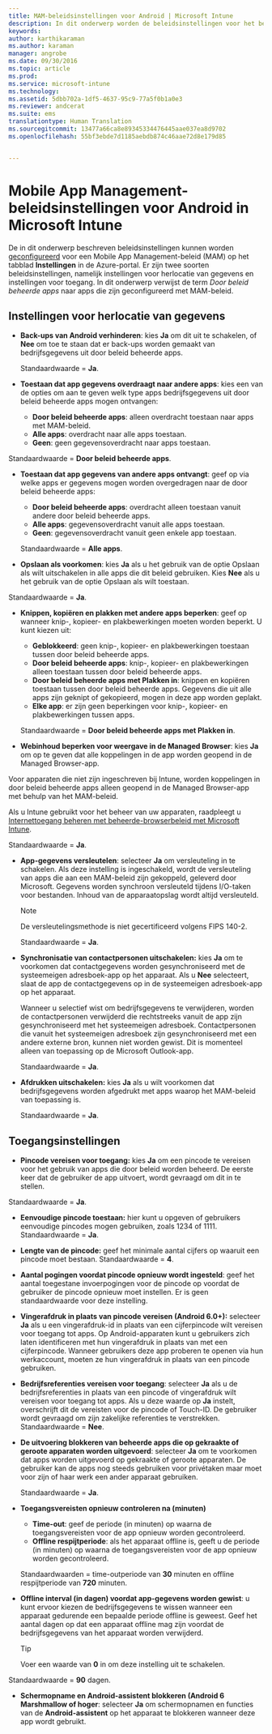 ```yaml
---
title: MAM-beleidsinstellingen voor Android | Microsoft Intune
description: In dit onderwerp worden de beleidsinstellingen voor het beheren van mobiele apps voor Adroid-apparaten beschreven.
keywords: 
author: karthikaraman
ms.author: karaman
manager: angrobe
ms.date: 09/30/2016
ms.topic: article
ms.prod: 
ms.service: microsoft-intune
ms.technology: 
ms.assetid: 5dbb702a-1df5-4637-95c9-77a5f0b1a0e3
ms.reviewer: andcerat
ms.suite: ems
translationtype: Human Translation
ms.sourcegitcommit: 13477a66ca8e89345334476445aae037ea8d9702
ms.openlocfilehash: 55bf3ebde7d1185aebdb874c46aae72d8e179d85


---
```


# <a name="android-mobile-app-management-policy-settings-in-microsoft-intune"></a>Mobile App Management-beleidsinstellingen voor Android in Microsoft Intune
De in dit onderwerp beschreven beleidsinstellingen kunnen worden [geconfigureerd](create-and-deploy-mobile-app-management-policies-with-microsoft-intune.md) voor een Mobile App Management-beleid (MAM) op het tabblad **Instellingen** in de Azure-portal.
Er zijn twee soorten beleidsinstellingen, namelijk instellingen voor herlocatie van gegevens en instellingen voor toegang. In dit onderwerp verwijst de term *Door beleid beheerde apps* naar apps die zijn geconfigureerd met MAM-beleid.

##  <a name="data-relocation-settings"></a>Instellingen voor herlocatie van gegevens

- **Back-ups van Android verhinderen**: kies **Ja** om dit uit te schakelen, of **Nee** om toe te staan dat er back-ups worden gemaakt van bedrijfsgegevens uit door beleid beheerde apps.

  Standaardwaarde = **Ja**.
- **Toestaan dat app gegevens overdraagt naar andere apps**: kies een van de opties om aan te geven welk type apps bedrijfsgegevens uit door beleid beheerde apps mogen ontvangen:
  -   **Door beleid beheerde apps**: alleen overdracht toestaan naar apps met MAM-beleid.
  -   **Alle apps**: overdracht naar alle apps toestaan.
  -   **Geen**: geen gegevensoverdracht naar apps toestaan.

 Standaardwaarde = **Door beleid beheerde apps**.
- **Toestaan dat app gegevens van andere apps ontvangt**: geef op via welke apps er gegevens mogen worden overgedragen naar de door beleid beheerde apps:
  -   **Door beleid beheerde apps**: overdracht alleen toestaan vanuit andere door beleid beheerde apps.
  -   **Alle apps**: gegevensoverdracht vanuit alle apps toestaan.
  -   **Geen**: gegevensoverdracht vanuit geen enkele app toestaan.

  Standaardwaarde = **Alle apps**.

-   **Opslaan als voorkomen**: kies **Ja** als u het gebruik van de optie Opslaan als wilt uitschakelen in alle apps die dit beleid gebruiken. Kies **Nee** als u het gebruik van de optie Opslaan als wilt toestaan.

  Standaardwaarde = **Ja**.
- **Knippen, kopiëren en plakken met andere apps beperken**: geef op wanneer knip-, kopieer- en plakbewerkingen moeten worden beperkt. U kunt kiezen uit:
  -   **Geblokkeerd**: geen knip-, kopieer- en plakbewerkingen toestaan tussen door beleid beheerde apps.
  -   **Door beleid beheerde apps**: knip-, kopieer- en plakbewerkingen alleen toestaan tussen door beleid beheerde apps.
  -   **Door beleid beheerde apps met Plakken in**: knippen en kopiëren toestaan tussen door beleid beheerde apps. Gegevens die uit alle apps zijn geknipt of gekopieerd, mogen in deze app worden geplakt.
  -   **Elke app**: er zijn geen beperkingen voor knip-, kopieer- en plakbewerkingen tussen apps.

  Standaardwaarde = **Door beleid beheerde apps met Plakken in**.
-   **Webinhoud beperken voor weergave in de Managed Browser**: kies **Ja** om op te geven dat alle koppelingen in de app worden geopend in de Managed Browser-app.

  Voor apparaten die niet zijn ingeschreven bij Intune, worden koppelingen in door beleid beheerde apps alleen geopend in de Managed Browser-app met behulp van het MAM-beleid.

  Als u Intune gebruikt voor het beheer van uw apparaten, raadpleegt u [Internettoegang beheren met beheerde-browserbeleid met Microsoft Intune](manage-internet-access-using-managed-browser-policies.md).

  Standaardwaarde = **Ja**.
- **App-gegevens versleutelen**: selecteer **Ja** om versleuteling in te schakelen. Als deze instelling is ingeschakeld, wordt de versleuteling van apps die aan een MAM-beleid zijn gekoppeld, geleverd door Microsoft. Gegevens worden synchroon versleuteld tijdens I/O-taken voor bestanden. Inhoud van de apparaatopslag wordt altijd versleuteld.
  >[!NOTE]
  >De versleutelingsmethode is niet gecertificeerd volgens FIPS 140-2.

  Standaardwaarde = **Ja**.

- **Synchronisatie van contactpersonen uitschakelen:** kies **Ja** om te voorkomen dat contactgegevens worden gesynchroniseerd met de systeemeigen adresboek-app op het apparaat. Als u **Nee** selecteert, slaat de app de contactgegevens op in de systeemeigen adresboek-app op het apparaat.

  Wanneer u selectief wist om bedrijfsgegevens te verwijderen, worden de contactpersonen verwijderd die rechtstreeks vanuit de app zijn gesynchroniseerd met het systeemeigen adresboek. Contactpersonen die vanuit het systeemeigen adresboek zijn gesynchroniseerd met een andere externe bron, kunnen niet worden gewist. Dit is momenteel alleen van toepassing op de Microsoft Outlook-app.

  Standaardwaarde = **Ja**.
- **Afdrukken uitschakelen:** kies **Ja** als u wilt voorkomen dat bedrijfsgegevens worden afgedrukt met apps waarop het MAM-beleid van toepassing is.

  Standaardwaarde = **Ja**.

##  <a name="access-settings"></a>Toegangsinstellingen

- **Pincode vereisen voor toegang:** kies **Ja** om een pincode te vereisen voor het gebruik van apps die door beleid worden beheerd. De eerste keer dat de gebruiker de app uitvoert, wordt gevraagd om dit in te stellen.

 Standaardwaarde = **Ja**.

 -  **Eenvoudige pincode toestaan:** hier kunt u opgeven of gebruikers eenvoudige pincodes mogen gebruiken, zoals 1234 of 1111. Standaardwaarde = **Ja**.
 - **Lengte van de pincode:** geef het minimale aantal cijfers op waaruit een pincode moet bestaan. Standaardwaarde = **4**.
 - **Aantal pogingen voordat pincode opnieuw wordt ingesteld**: geef het aantal toegestane invoerpogingen voor de pincode op voordat de gebruiker de pincode opnieuw moet instellen. Er is geen standaardwaarde voor deze instelling.
 - **Vingerafdruk in plaats van pincode vereisen (Android 6.0+):** selecteer **Ja** als u een vingerafdruk-id in plaats van een cijferpincode wilt vereisen voor toegang tot apps.
 Op Android-apparaten kunt u gebruikers zich laten identificeren met hun vingerafdruk in plaats van met een cijferpincode. Wanneer gebruikers deze app proberen te openen via hun werkaccount, moeten ze hun vingerafdruk in plaats van een pincode gebruiken.
 - **Bedrijfsreferenties vereisen voor toegang**: selecteer **Ja** als u de bedrijfsreferenties in plaats van een pincode of vingerafdruk wilt vereisen voor toegang tot apps. Als u deze waarde op **Ja** instelt, overschrijft dit de vereisten voor de pincode of Touch-ID. De gebruiker wordt gevraagd om zijn zakelijke referenties te verstrekken. Standaardwaarde = **Nee**.


- **De uitvoering blokkeren van beheerde apps die op gekraakte of geroote apparaten worden uitgevoerd**: selecteer **Ja** om te voorkomen dat apps worden uitgevoerd op gekraakte of geroote apparaten. De gebruiker kan de apps nog steeds gebruiken voor privétaken maar moet voor zijn of haar werk een ander apparaat gebruiken.

  Standaardwaarde = **Ja**.
- **Toegangsvereisten opnieuw controleren na (minuten)**
  -   **Time-out**: geef de periode (in minuten) op waarna de toegangsvereisten voor de app opnieuw worden gecontroleerd.
  -   **Offline respijtperiode**: als het apparaat offline is, geeft u de periode (in minuten) op waarna de toegangsvereisten voor de app opnieuw worden gecontroleerd.

  Standaardwaarden = time-outperiode van **30** minuten en offline respijtperiode van **720** minuten.

-   **Offline interval (in dagen) voordat app-gegevens worden gewist**: u kunt ervoor kiezen de bedrijfsgegevens te wissen wanneer een apparaat gedurende een bepaalde periode offline is geweest.  Geef het aantal dagen op dat een apparaat offline mag zijn voordat de bedrijfsgegevens van het apparaat worden verwijderd.

    >[!TIP]
    >Voer een waarde van **0** in om deze instelling uit te schakelen.

  Standaardwaarde = **90** dagen.
- **Schermopname en Android-assistent blokkeren (Android 6 Marshmallow of hoger**: selecteer **Ja** om schermopnamen en functies van de **Android-assistent** op het apparaat te blokkeren wanneer deze app wordt gebruikt.



<!--HONumber=Nov16_HO2-->



